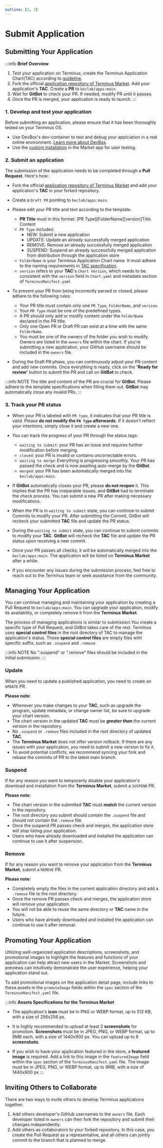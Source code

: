 ```yaml
---
outline: [2, 3]
---
```


# Submit Application


## Submitting Your Application

:::info **Brief Overview**

1. Test your application on Terminus, create the Terminus Application Chart(TAC) according to [guideline](../package/chart.md).
2. Fork the official [application repository of Terminus Market](https://github.com/beclab/apps). Add your application's **TAC**. Create a **PR** to `beclab/apps:main`.
3. Wait for **GitBot** to check your PR. If needed, modify PR until it passes.
4. Once the PR is merged, your application is ready to launch.
:::

### 1. Develop and test your application

Before submitting an application, please ensure that it has been thoroughly tested on your Terminus OS.
- Use DevBox's dev-container to test and debug your applciation in a real online environment. [Learn more about DevBox](../tutorial/devbox.md).
- Use the [custom installation](../../../manual/tasks/install-uninstall-update#install-custom-applications) in the Market app for user testing.

### 2. Submit an application
The submission of the application needs to be completed through a **Pull Request**. Here's how:
- Fork the official [application repository of Terminus Market](https://github.com/beclab/apps) and add your application's **TAC** in your forked repository.
- Create a `Draft PR` pointing to `beclab/apps:main`.
- Please edit your PR title and text according to the template.
    - **PR Title** must in this format: [PR Type][FolderName][version]Title Content
    - `PR Type` includes:
        - NEW: Submit a new application
        - UPDATE: Update an already successfully merged application
        - REMOVE: Remove an already successfully merged application
        - SUSPEND: Suspend an already successfully merged application from distribution through the application store
    - `FolderName` is your Terminus Application Chart name. It must adhere to the naming requirements in [TAC specification](../package/chart.md).
    - `version` refers to your **TAC**'s `Chart Version`, which needs to be consistent with the `version` field in `Chart.yaml` and metadata section of `TerminusManifest.yaml`
- To prevent your PR from being incorrectly parsed or closed, please adhere to the following rules:
    - Your PR title must contain only one `PR Type`, `FolderName`, and `version`.
    - Your `PR Type` must be one of the predefined types.
    - A PR should only add or modify content under the `FolderName` declared in the PR title.
    - Only one Open PR or Draft PR can exist at a time with the same `FolderName`.
    - You must be one of the owners of the folder you wish to modify. Owners are listed in the `owners` file within the chart. If you're submitting a new application, your GitHub username should be included in the `owners` file.

- During the Draft PR phase, you can continuously adjust your PR content and add new commits. Once everything is ready, click on the **'Ready for review'** button to submit the PR and call on **GitBot** to check.

:::info NOTE
The title and content of the PR are crucial for **GitBot**. Please adhere to the template specifications when filling them out. **GitBot** may automatically close any invalid PRs.
:::

### 3. Track your PR status
- When your PR is labeled with `PR type`, it indicates that your PR title is valid. Please **do not modify the `PR Type` afterwards.** If it doesn't reflect your intentions, simply close it and create a new one.

- You can track the progress of your PR through the status tags:
    - `waiting to submit`: your PR has an issue and requires further modification before merging.
    - `closed`: your PR is invalid or contains uncorrectable errors.
    - `waiting to merge`: Everything is progressing smoothly. Your PR has passed the check and is now awaiting auto-merge by the **GitBot**.
    - `merged`: your PR has been automatically merged into the `beclab/apps:main`.

- If **GitBot** automatically closes your PR, please **do not reopen** it. This implies that the PR has irreparable issues, and **GitBot** had to terminate the check process. You can submit a new PR after making necessary modifications.

- When the PR is in `waiting to submit` state, you can continue to submit Commits to modify your PR. After submitting the Commit, GitBot will recheck your submitted **TAC** file and update the PR status.

- During the `waiting to submit` state, you can continue to submit commits to modify your **TAC**. **GitBot** will recheck the **TAC** file and update the PR status upon receiving a new commit.

- Once your PR passes all checks, it will be automatically merged into the `beclab/apps:main`. The application will be listed on **Terminus Market** after a while.

- If you encounter any issues during the submission process, feel free to reach out to the Terminus team or seek assistance from the community.

## Managing Your Application

You can continue managing and maintaining your application by creating a Pull Request to `beclab/apps:main`. You can upgrade your application, modify its availability, or completely remove it from the **Terminus Market**.

The process of managing applications is similar to submission.You create a specific type of Pull Request, and GitBot takes care of the rest. Terminus uses **special control files** in the root directory of TAC to manage the application's status. These **special control files** are empty files wiht specific suffix, such as `.suspend` and `.remove`

:::info NOTE
No ".suspend" or ".remove" files should be included in the initial submission.
:::


### Update
When you need to update a published application, you need to create an `UPDATE` PR. 

**Please note:**
- Whenever you make changes to your **TAC**, such as upgrade the program, update metadata, or change owner list, be sure to upgrade your chart version.
- The chart version in the updated **TAC** must be ***greater than*** the current version in the repository.
- No `.suspend` or `.remove` files included in the root directory of updated **TAC**.
- The **Terminus Market** does not offer version rollback. If there are any issues with your application, you need to submit a new version to fix it.
- To avoid potential conflicts, we recommend syncing your fork and rebase the commits of PR to the latest main branch.


### Suspend
If for any reason you want to temporarily disable your application's download and installation from the **Terminus Market**, submit a `SUSPEND` PR.

**Please note:**
- The chart version in the submitted **TAC** must ***match*** the current version in the repository.
- The root directory you submit should contain the `.suspend` file and should not contain the `.remove` file.
- Once the suspend PR passes check and merges, the application store will stop listing your application.
- Users who have already downloaded and installed the application can continue to use it after suspension.

### Remove
If for any reason you want to remove your application from the **Terminus Market**, submit a `REMOVE` PR.

**Please note:**
- Completely empty the files in the current application directory and add a `.remove` file to the root directory.
- Once the remove PR passes check and merges, the application store will remove your application.
- You will not be able to reuse the same directory or **TAC** name in the future..
- Users who have already downloaded and installed the application can continue to use it after removal.

## Promoting Your Application

Utilizing well-organized application descriptions, screenshots, and promotional images to highlight the features and functions of your application can help attract new users in the Market. Screenshots and previews can intuitively demonstrate the user experience, helping your application stand out. 

To add promotional images on the application detail page, include links to these assets in the `promoteImage` fields within the `spec` section of the `TerminusManifest.yaml` file.

:::info **Assets Specifications for the Terminus Market**

- The application's **icon** must be in PNG or WEBP format, up to 512 KB, with a size of 256x256 px.

- It is highly recommended to upload at least 2 **screenshots** for promotion. **Screenshots** must be in JPEG, PNG, or WEBP format, up to 8MB each, with a size of 1440x900 px. You can upload up to 8 **screenshots**.

- If you wish to have your application featured in the store, a **featured image** is required. Add a link to this image in the `featuredImage` field within the `spec` section of the `TerminusManifest.yaml` file. The image must be in JPEG, PNG, or WEBP format, up to 8MB, with a size of 1440x900 px
:::

## Inviting Others to Collaborate

There are two ways to invite others to develop Terminus applications together:
1. Add others developer's GitHub usernames to the `owners` file. Each developer listed in `owners` can then fork the repository and submit their changes independently.
2. Add others as collaborators to your forked repository. In this case, you create the Pull Request as a representative, and all others can jointly commit to the branch that is planned to merge.
